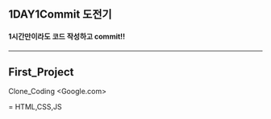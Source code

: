 ## 1DAY1Commit 도전기
#### 1시간만이라도 코드 작성하고 commit!!
---
## First_Project
Clone_Coding <Google.com>

= HTML,CSS,JS
